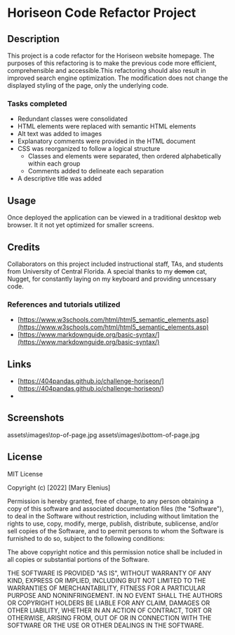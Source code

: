 # Horiseon Code Refactor Project

## Description

This project is a code refactor for the Horiseon website homepage. The purposes of this refactoring is to make the previous code more efficient, comprehensible and accessible.This refactoring should also result in improved search engine optimization. The modification does not change the displayed styling of the page, only the underlying code.

### Tasks completed
* Redundant classes were consolidated
* HTML elements were replaced with semantic HTML elements
* Alt text was added to images
* Explanatory comments were provided in the HTML document
* CSS was reorganized to follow a logical structure
    * Classes and elements were separated, then ordered alphabetically within each group
    * Comments added to delineate each separation
* A descriptive title was added

## Usage

Once deployed the application can be viewed in a traditional desktop web browser.  It it not yet optimized for smaller screens.

## Credits
Collaborators on this project included instructional staff, TAs, and students from University of Central Florida.
A special thanks to my ~~demon~~ cat, Nugget, for constantly laying on my keyboard and providing unncessary code.

### References and tutorials utilized
* [https://www.w3schools.com/html/html5_semantic_elements.asp](https://www.w3schools.com/html/html5_semantic_elements.asp)
* [https://www.markdownguide.org/basic-syntax/](https://www.markdownguide.org/basic-syntax/)

## Links
* [https://404pandas.github.io/challenge-horiseon/] (https://404pandas.github.io/challenge-horiseon/)
* 

## Screenshots
assets\images\top-of-page.jpg
assets\images\bottom-of-page.jpg

## License

MIT License

Copyright (c) [2022] [Mary Elenius]

Permission is hereby granted, free of charge, to any person obtaining a copy
of this software and associated documentation files (the "Software"), to deal
in the Software without restriction, including without limitation the rights
to use, copy, modify, merge, publish, distribute, sublicense, and/or sell
copies of the Software, and to permit persons to whom the Software is
furnished to do so, subject to the following conditions:

The above copyright notice and this permission notice shall be included in all
copies or substantial portions of the Software.

THE SOFTWARE IS PROVIDED "AS IS", WITHOUT WARRANTY OF ANY KIND, EXPRESS OR
IMPLIED, INCLUDING BUT NOT LIMITED TO THE WARRANTIES OF MERCHANTABILITY,
FITNESS FOR A PARTICULAR PURPOSE AND NONINFRINGEMENT. IN NO EVENT SHALL THE
AUTHORS OR COPYRIGHT HOLDERS BE LIABLE FOR ANY CLAIM, DAMAGES OR OTHER
LIABILITY, WHETHER IN AN ACTION OF CONTRACT, TORT OR OTHERWISE, ARISING FROM,
OUT OF OR IN CONNECTION WITH THE SOFTWARE OR THE USE OR OTHER DEALINGS IN THE
SOFTWARE.